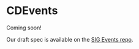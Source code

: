 # CDEvents

Coming soon!

Our draft spec is available on the [SIG Events repo](https://github.com/cdfoundation/sig-events/tree/main/vocabulary-draft).
